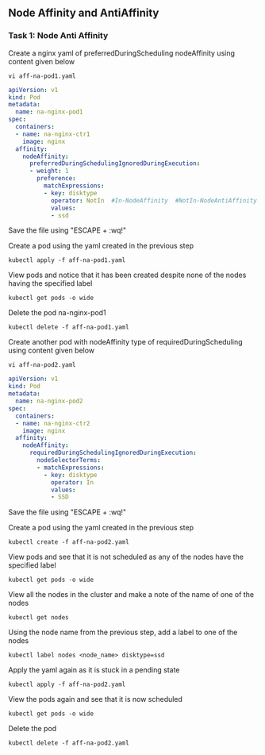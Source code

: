 ## Node Affinity and AntiAffinity

### Task 1: Node Anti Affinity
Create a nginx yaml of preferredDuringScheduling nodeAffinity using content given below
```
vi aff-na-pod1.yaml
```
```yaml
apiVersion: v1
kind: Pod
metadata:
  name: na-nginx-pod1
spec:
  containers:
  - name: na-nginx-ctr1
    image: nginx
  affinity:
    nodeAffinity:
      preferredDuringSchedulingIgnoredDuringExecution:
      - weight: 1
        preference:
          matchExpressions:
          - key: disktype
            operator: NotIn  #In-NodeAffinity  #NotIn-NodeAntiAffinity
            values:
            - ssd
```
Save the file using "ESCAPE + :wq!"

Create a pod using the yaml created in the previous step
```
kubectl apply -f aff-na-pod1.yaml
```
View pods and notice that it has been created despite none of the nodes having the specified label
```
kubectl get pods -o wide
``` 
Delete the pod na-nginx-pod1
```
kubectl delete -f aff-na-pod1.yaml
```
Create another pod with nodeAffinity type of requiredDuringScheduling using content given below
```
vi aff-na-pod2.yaml
```
```yaml
apiVersion: v1
kind: Pod
metadata:
  name: na-nginx-pod2
spec:
  containers:
  - name: na-nginx-ctr2
    image: nginx
  affinity:
    nodeAffinity:
      requiredDuringSchedulingIgnoredDuringExecution:
        nodeSelectorTerms:
        - matchExpressions:
          - key: disktype
            operator: In
            values:
            - SSD
```
Save the file using "ESCAPE + :wq!"

Create a pod using the yaml created in the previous step
```
kubectl create -f aff-na-pod2.yaml
```
View pods and see that it is not scheduled as any of the nodes have the specified label
```
kubectl get pods -o wide
```
View all the nodes in the cluster and make a note of the name of one of the nodes
```
kubectl get nodes
```
Using the node name from the previous step, add a label to one of the nodes
```
kubectl label nodes <node_name> disktype=ssd
```
Apply the yaml again as it is stuck in a pending state
```
kubectl apply -f aff-na-pod2.yaml
```
View the pods again and see that it is now scheduled
```
kubectl get pods -o wide
```
Delete the pod
```
kubectl delete -f aff-na-pod2.yaml
```
